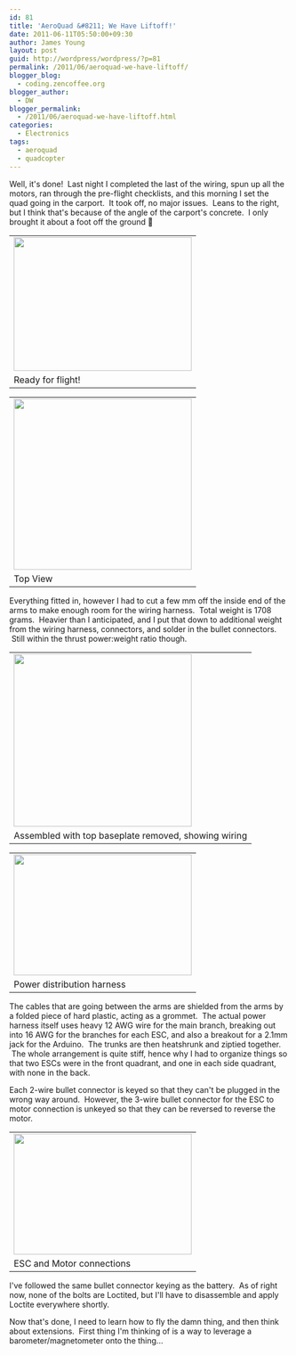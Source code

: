 ```yaml
---
id: 81
title: 'AeroQuad &#8211; We Have Liftoff!'
date: 2011-06-11T05:50:00+09:30
author: James Young
layout: post
guid: http://wordpress/wordpress/?p=81
permalink: /2011/06/aeroquad-we-have-liftoff/
blogger_blog:
  - coding.zencoffee.org
blogger_author:
  - DW
blogger_permalink:
  - /2011/06/aeroquad-we-have-liftoff.html
categories:
  - Electronics
tags:
  - aeroquad
  - quadcopter
---
```

Well, it's done!  Last night I completed the last of the wiring, spun up all the motors, ran through the pre-flight checklists, and this morning I set the quad going in the carport.  It took off, no major issues.  Leans to the right, but I think that's because of the angle of the carport's concrete.  I only brought it about a foot off the ground 🙂

<table align="center" cellpadding="0" cellspacing="0">
  <tr>
    <td>
      <a href="https://i1.wp.com/1.bp.blogspot.com/-9E4dP5qcll0/TfR06PnKbWI/AAAAAAAAAHw/xz9LanxP6n8/s1600/readyforflight.JPG" imageanchor="1"><img border="0" height="240" src="https://i1.wp.com/1.bp.blogspot.com/-9E4dP5qcll0/TfR06PnKbWI/AAAAAAAAAHw/xz9LanxP6n8/s320/readyforflight.JPG?resize=320%2C240" width="320"  data-recalc-dims="1" /></a>
    </td>
  </tr>
  
  <tr>
    <td>
      Ready for flight!
    </td>
  </tr>
</table>

<a name="more"></a>

<table align="center" cellpadding="0" cellspacing="0">
  <tr>
    <td>
      <a href="https://i0.wp.com/2.bp.blogspot.com/-726qGhZKNmQ/TfL4pODOTZI/AAAAAAAAAHg/e7LpGfc2k48/s1600/assembled_props.JPG" imageanchor="1"><img border="0" height="307" src="https://i1.wp.com/2.bp.blogspot.com/-726qGhZKNmQ/TfL4pODOTZI/AAAAAAAAAHg/e7LpGfc2k48/s320/assembled_props.JPG?resize=320%2C307" width="320"  data-recalc-dims="1" /></a>
    </td>
  </tr>
  
  <tr>
    <td>
      Top View
    </td>
  </tr>
</table>

Everything fitted in, however I had to cut a few mm off the inside end of the arms to make enough room for the wiring harness.  Total weight is 1708 grams.  Heavier than I anticipated, and I put that down to additional weight from the wiring harness, connectors, and solder in the bullet connectors.  Still within the thrust power:weight ratio though.

<table align="center" cellpadding="0" cellspacing="0">
  <tr>
    <td>
      <a href="https://i2.wp.com/3.bp.blogspot.com/-y2G0TlhFqFg/TfL5yX5XpgI/AAAAAAAAAHk/KosuI0r2x1s/s1600/wiring_displayed.JPG" imageanchor="1"><img border="0" height="310" src="https://i2.wp.com/3.bp.blogspot.com/-y2G0TlhFqFg/TfL5yX5XpgI/AAAAAAAAAHk/KosuI0r2x1s/s320/wiring_displayed.JPG?resize=320%2C310" width="320"  data-recalc-dims="1" /></a>
    </td>
  </tr>
  
  <tr>
    <td>
      Assembled with top baseplate removed, showing wiring
    </td>
  </tr>
</table>

<table align="center" cellpadding="0" cellspacing="0">
  <tr>
    <td>
      <a href="https://i1.wp.com/3.bp.blogspot.com/-64_D8ms3-Xo/TfL59budpFI/AAAAAAAAAHo/18fxG8AdIzc/s1600/wiring_harness.JPG" imageanchor="1"><img border="0" height="217" src="https://i1.wp.com/3.bp.blogspot.com/-64_D8ms3-Xo/TfL59budpFI/AAAAAAAAAHo/18fxG8AdIzc/s320/wiring_harness.JPG?resize=320%2C217" width="320"  data-recalc-dims="1" /></a>
    </td>
  </tr>
  
  <tr>
    <td>
      Power distribution harness
    </td>
  </tr>
</table>

The cables that are going between the arms are shielded from the arms by a folded piece of hard plastic, acting as a grommet.  The actual power harness itself uses heavy 12 AWG wire for the main branch, breaking out into 16 AWG for the branches for each ESC, and also a breakout for a 2.1mm jack for the Arduino.  The trunks are then heatshrunk and ziptied together.  The whole arrangement is quite stiff, hence why I had to organize things so that two ESCs were in the front quadrant, and one in each side quadrant, with none in the back.

Each 2-wire bullet connector is keyed so that they can't be plugged in the wrong way around.  However, the 3-wire bullet connector for the ESC to motor connection is unkeyed so that they can be reversed to reverse the motor.

<table align="center" cellpadding="0" cellspacing="0">
  <tr>
    <td>
      <a href="https://i2.wp.com/4.bp.blogspot.com/-e2pvqNGC9lk/TfL6tWJ7XbI/AAAAAAAAAHs/h0DZdQm_rak/s1600/esc-connections.JPG" imageanchor="1"><img border="0" height="217" src="https://i1.wp.com/4.bp.blogspot.com/-e2pvqNGC9lk/TfL6tWJ7XbI/AAAAAAAAAHs/h0DZdQm_rak/s320/esc-connections.JPG?resize=320%2C217" width="320"  data-recalc-dims="1" /></a>
    </td>
  </tr>
  
  <tr>
    <td>
      ESC and Motor connections
    </td>
  </tr>
</table>

I've followed the same bullet connector keying as the battery.  As of right now, none of the bolts are Loctited, but I'll have to disassemble and apply Loctite everywhere shortly.

Now that's done, I need to learn how to fly the damn thing, and then think about extensions.  First thing I'm thinking of is a way to leverage a barometer/magnetometer onto the thing...